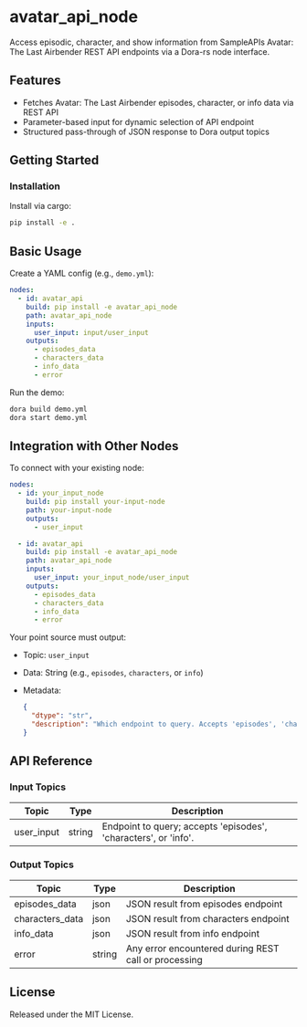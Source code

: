 # avatar_api_node

Access episodic, character, and show information from SampleAPIs Avatar: The Last Airbender REST API endpoints via a Dora-rs node interface.

## Features
- Fetches Avatar: The Last Airbender episodes, character, or info data via REST API
- Parameter-based input for dynamic selection of API endpoint
- Structured pass-through of JSON response to Dora output topics

## Getting Started

### Installation
Install via cargo:
```bash
pip install -e .
```

## Basic Usage

Create a YAML config (e.g., `demo.yml`):

```yaml
nodes:
  - id: avatar_api
    build: pip install -e avatar_api_node
    path: avatar_api_node
    inputs:
      user_input: input/user_input
    outputs:
      - episodes_data
      - characters_data
      - info_data
      - error
```

Run the demo:

```bash
dora build demo.yml
dora start demo.yml
```

## Integration with Other Nodes

To connect with your existing node:

```yaml
nodes:
  - id: your_input_node
    build: pip install your-input-node
    path: your-input-node
    outputs:
      - user_input

  - id: avatar_api
    build: pip install -e avatar_api_node
    path: avatar_api_node
    inputs:
      user_input: your_input_node/user_input
    outputs:
      - episodes_data
      - characters_data
      - info_data
      - error
```

Your point source must output:

* Topic: `user_input`
* Data: String (e.g., `episodes`, `characters`, or `info`)
* Metadata:

  ```json
  {
    "dtype": "str",
    "description": "Which endpoint to query. Accepts 'episodes', 'characters', or 'info'. Defaults to 'info'."
  }
  ```

## API Reference

### Input Topics

| Topic      | Type   | Description                                                        |
| ---------- | ------ | ------------------------------------------------------------------ |
| user_input | string | Endpoint to query; accepts 'episodes', 'characters', or 'info'.    |

### Output Topics

| Topic            | Type   | Description                                                   |
| ---------------- | ------ | ------------------------------------------------------------- |
| episodes_data    | json   | JSON result from episodes endpoint                            |
| characters_data  | json   | JSON result from characters endpoint                          |
| info_data        | json   | JSON result from info endpoint                                |
| error            | string | Any error encountered during REST call or processing          |

## License

Released under the MIT License.
